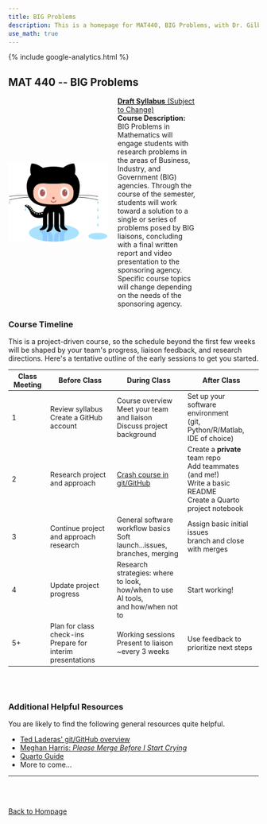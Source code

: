 ```yaml
---
title: BIG Problems
description: This is a homepage for MAT440, BIG Problems, with Dr. Gilbert at Southern New Hampshire University. In this course, student teams collaborate with a partner from Business, Industry, or Government (BIG) to tackle real-world problems whose solutions can make a meaningful impact for the partnering entity.
use_math: true
---
```


{% include google-analytics.html %}

## MAT 440 -- BIG Problems

<script>
MathJax = {
  tex: {
    inlineMath: [['$', '$'], ['\\(', '\\)']]
  },
  svg: {
    fontCache: 'global'
  }
};
</script>
<script type="text/javascript" id="MathJax-script" async
  src="https://cdn.jsdelivr.net/npm/mathjax@3/es5/tex-svg.js">
</script>

<div style="display: flex; justify-content: space-between; align-items: center; flex-wrap: wrap;">
  <!-- Left Side: Your Info -->
  <div style="display: flex; align-items: center; max-width: 75%;">
    <img src="/SiteFiles/octocat_drip.jpg" alt="GitHub OctoCat Dripping After Swimming" style="width: 200px; margin-right: 20px;">
    <div>
      <p style="margin: 0;"><a href="https://drive.google.com/file/d/1dpKgoDG4p24jO0MiYis4J9pmOrj-OqcK/view?usp=sharing"><strong>Draft Syllabus</strong> (Subject to Change)</a></p>
      <p style="margin: 0;"><strong>Course Description:</strong> BIG Problems in Mathematics will engage students with research problems in the areas of Business, Industry, and Government (BIG) agencies. Through the course of the semester, students will work toward a solution to a single or series of problems posed by BIG liaisons, concluding with a final written report and video presentation to the sponsoring agency. Specific course topics will change depending on the needs of the sponsoring agency.</p>
    </div>
  </div>
</div>

### Course Timeline

This is a project-driven course, so the schedule beyond the first few weeks will be shaped by your team's progress, liaison feedback, and research directions. Here's a tentative outline of the early sessions to get you started.

| Class Meeting | Before Class | During Class | After Class |
|---------------|--------------|--------------|-------------|
| 1 | Review syllabus <br/> Create a GitHub account | Course overview <br/> Meet your team and liaison <br/> Discuss project background | Set up your software environment <br/> (git, Python/R/Matlab, IDE of choice) |
| 2 | Research project and approach | [Crash course in git/GitHub](https://agmath.github.io/intro_git/intro_git_slides.html) | Create a **private** team repo <br/> Add teammates (and me!) <br/> Write a basic README <br/> Create a Quarto project notebook |
| 3 | Continue project and approach research | General software workflow basics <br/> Soft launch...issues, branches, merging | Assign basic initial issues <br/> branch and close with merges |
| 4 | Update project progress | Research strategies: where to look, <br/> how/when to use AI tools, <br/> and how/when not to | Start working! |
| 5+ | Plan for class check-ins <br/> Prepare for interim presentations | Working sessions <br/> Present to liaison ~every 3 weeks | Use feedback to prioritize next steps |

<br/>
<br/>

### Additional Helpful Resources

You are likely to find the following general resources quite helpful.

+ [Ted Laderas' git/GitHub overview](https://hutchdatascience.org/intro_git/#/title-slide)
+ [Meghan Harris: *Please Merge Before I Start Crying*](https://youtu.be/y2qdvYKKVdc?si=0sAG5HMmdOXqzirS)
+ [Quarto Guide](https://quarto.org/docs/guide/)
+ More to come...

***

<br/>
<br/>

[Back to Hompage](https://agmath.github.io/)
